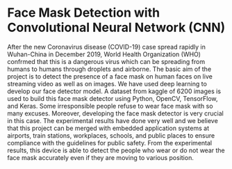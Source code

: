 # Face Mask Detection with Convolutional Neural Network (CNN)
After the new Coronavirus disease (COVID-19) case spread rapidly in Wuhan-China in December 2019, World Health Organization (WHO) confrmed that this is a dangerous virus which can be spreading from humans to humans through droplets and airborne. The basic aim of the project is to detect the presence of a face mask on human faces
on live streaming video as well as on images.
We have used deep learning to develop our face detector model. A dataset from kaggle of 6200 images is used to build this face mask detector using Python, OpenCV,
TensorFlow, and Keras. Some irresponsible people refuse to wear
face mask with so many excuses. Moreover, developing the face mask
detector is very crucial in this case. The experimental results have done
very well and we believe that this project can be merged with embedded application systems at airports, train stations, workplaces, schools, and 
public places to ensure compliance with the guidelines for public safety. 
From the experimental results, this device is able to detect the people 
who wear or do not wear the face mask accurately even if they are moving to various position.
